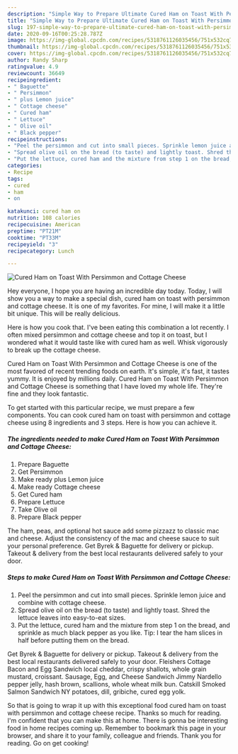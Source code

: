 ```yaml
---
description: "Simple Way to Prepare Ultimate Cured Ham on Toast With Persimmon and Cottage Cheese"
title: "Simple Way to Prepare Ultimate Cured Ham on Toast With Persimmon and Cottage Cheese"
slug: 197-simple-way-to-prepare-ultimate-cured-ham-on-toast-with-persimmon-and-cottage-cheese
date: 2020-09-16T00:25:28.787Z
image: https://img-global.cpcdn.com/recipes/5318761126035456/751x532cq70/cured-ham-on-toast-with-persimmon-and-cottage-cheese-recipe-main-photo.jpg
thumbnail: https://img-global.cpcdn.com/recipes/5318761126035456/751x532cq70/cured-ham-on-toast-with-persimmon-and-cottage-cheese-recipe-main-photo.jpg
cover: https://img-global.cpcdn.com/recipes/5318761126035456/751x532cq70/cured-ham-on-toast-with-persimmon-and-cottage-cheese-recipe-main-photo.jpg
author: Randy Sharp
ratingvalue: 4.9
reviewcount: 36649
recipeingredient:
- " Baguette"
- " Persimmon"
- " plus Lemon juice"
- " Cottage cheese"
- " Cured ham"
- " Lettuce"
- " Olive oil"
- " Black pepper"
recipeinstructions:
- "Peel the persimmon and cut into small pieces. Sprinkle lemon juice and combine with cottage cheese."
- "Spread olive oil on the bread (to taste) and lightly toast. Shred the lettuce leaves into easy-to-eat sizes."
- "Put the lettuce, cured ham and the mixture from step 1 on the bread, and sprinkle as much black pepper as you like. Tip: I tear the ham slices in half before putting them on the bread."
categories:
- Recipe
tags:
- cured
- ham
- on

katakunci: cured ham on 
nutrition: 108 calories
recipecuisine: American
preptime: "PT21M"
cooktime: "PT33M"
recipeyield: "3"
recipecategory: Lunch

---
```



![Cured Ham on Toast With Persimmon and Cottage Cheese](https://img-global.cpcdn.com/recipes/5318761126035456/751x532cq70/cured-ham-on-toast-with-persimmon-and-cottage-cheese-recipe-main-photo.jpg)

Hey everyone, I hope you are having an incredible day today. Today, I will show you a way to make a special dish, cured ham on toast with persimmon and cottage cheese. It is one of my favorites. For mine, I will make it a little bit unique. This will be really delicious.

Here is how you cook that. I&#39;ve been eating this combination a lot recently. I often mixed persimmon and cottage cheese and top it on toast, but I wondered what it would taste like with cured ham as well. Whisk vigorously to break up the cottage cheese.

Cured Ham on Toast With Persimmon and Cottage Cheese is one of the most favored of recent trending foods on earth. It's simple, it's fast, it tastes yummy. It is enjoyed by millions daily. Cured Ham on Toast With Persimmon and Cottage Cheese is something that I have loved my whole life. They're fine and they look fantastic.


To get started with this particular recipe, we must prepare a few components. You can cook cured ham on toast with persimmon and cottage cheese using 8 ingredients and 3 steps. Here is how you can achieve it.

<!--inarticleads1-->

##### The ingredients needed to make Cured Ham on Toast With Persimmon and Cottage Cheese:

1. Prepare  Baguette
1. Get  Persimmon
1. Make ready  plus Lemon juice
1. Make ready  Cottage cheese
1. Get  Cured ham
1. Prepare  Lettuce
1. Take  Olive oil
1. Prepare  Black pepper


The ham, peas, and optional hot sauce add some pizzazz to classic mac and cheese. Adjust the consistency of the mac and cheese sauce to suit your personal preference. Get Byrek &amp; Baguette for delivery or pickup. Takeout &amp; delivery from the best local restaurants delivered safely to your door. 

<!--inarticleads2-->

##### Steps to make Cured Ham on Toast With Persimmon and Cottage Cheese:

1. Peel the persimmon and cut into small pieces. Sprinkle lemon juice and combine with cottage cheese.
1. Spread olive oil on the bread (to taste) and lightly toast. Shred the lettuce leaves into easy-to-eat sizes.
1. Put the lettuce, cured ham and the mixture from step 1 on the bread, and sprinkle as much black pepper as you like. Tip: I tear the ham slices in half before putting them on the bread.


Get Byrek &amp; Baguette for delivery or pickup. Takeout &amp; delivery from the best local restaurants delivered safely to your door. Fleishers Cottage Bacon and Egg Sandwich local cheddar, crispy shallots, whole grain mustard, croissant. Sausage, Egg, and Cheese Sandwich Jimmy Nardello pepper jelly, hash brown, scallions, whole wheat milk bun. Catskill Smoked Salmon Sandwich NY potatoes, dill, gribiche, cured egg yolk. 

So that is going to wrap it up with this exceptional food cured ham on toast with persimmon and cottage cheese recipe. Thanks so much for reading. I'm confident that you can make this at home. There is gonna be interesting food in home recipes coming up. Remember to bookmark this page in your browser, and share it to your family, colleague and friends. Thank you for reading. Go on get cooking!
